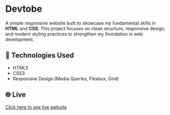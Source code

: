 # Devtobe
A simple responsive website built to showcase my fundamental skills in **HTML** and **CSS**. This project focuses on clean structure, responsive design, and modern styling practices to strengthen my foundation in web development.

## 🚀 Technologies Used
- HTML5  
- CSS3  
- Responsive Design (Media Queries, Flexbox, Grid)

## 🌐 Live
[Click here to see live website]()
